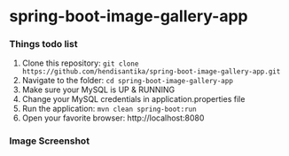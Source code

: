 # spring-boot-image-gallery-app

### Things todo list

1. Clone this repository: `git clone https://github.com/hendisantika/spring-boot-image-gallery-app.git`
2. Navigate to the folder: `cd spring-boot-image-gallery-app`
3. Make sure your MySQL is UP & RUNNING
4. Change your MySQL credentials in application.properties file
5. Run the application: `mvn clean spring-boot:run`
6. Open your favorite browser: http://localhost:8080

### Image Screenshot

